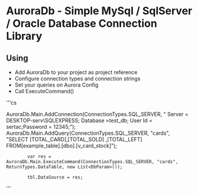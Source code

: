 # AuroraDb - Simple MySql / SqlServer / Oracle Database Connection Library

## Using

* Add AuroraDb to your project as project reference
* Configure connection types and connection strings
* Set your queries on Aurora Config
* Call ExecuteCommand()

'''cs

   AuroraDb.Main.AddConnection(ConnectionTypes.SQL_SERVER, " Server = DESKTOP-serv\\SQLEXPRESS; Database =test_db; User Id = sertac;Password = 12345;");
            AuroraDb.Main.AddQuery(ConnectionTypes.SQL_SERVER, "cards", "SELECT [TOTAL_CARD],[TOTAL_SOLD] ,[TOTAL_LEFT] FROM[example_table].[dbo].[v_card_stock]");

            var res = AuroraDb.Main.ExecuteCommand(ConnectionTypes.SQL_SERVER, "cards", ReturnTypes.DataTable, new List<DbParam>());

            tbl.DataSource = res;
'''
